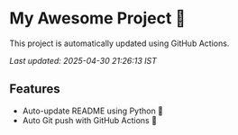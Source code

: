 # My Awesome Project 🚀

This project is automatically updated using GitHub Actions.

_Last updated: 2025-04-30 21:26:13 IST_

## Features
- Auto-update README using Python 🐍
- Auto Git push with GitHub Actions 🤖
